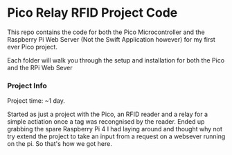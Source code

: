 # Pico Relay RFID Project Code

This repo contains the code for both the Pico Microcontroller and the Raspberry Pi Web Server (Not the Swift Application however) for my first ever Pico project.

Each folder will walk you through the setup and installation for both the Pico and the RPi Web Sever

### Project Info

Project time: ~1 day.

Started as just a project with the Pico, an RFID reader and a relay for a simple actiation once a tag was recongnised by the reader. Ended up grabbing the spare Raspberry Pi 4 I had laying around and thought why not try extend the project to take an input from a request on a websever running on the pi. So that's how we got here.
